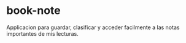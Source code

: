 # book-note
 Applicacion para guardar, clasificar y acceder facilmente a las notas importantes de mis lecturas.
